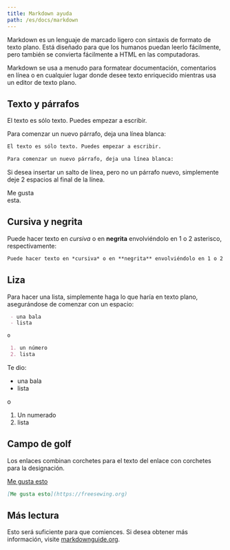 ```yaml
---
title: Markdown ayuda
path: /es/docs/markdown
---
```


Markdown es un lenguaje de marcado ligero con sintaxis de formato de texto plano. 
Está diseñado para que los humanos puedan leerlo fácilmente, pero también 
se convierta fácilmente a HTML en las computadoras.

Markdown se usa a menudo para formatear documentación, comentarios en línea o en 
cualquier lugar donde desee texto enriquecido mientras usa un editor de texto plano.

## Texto y párrafos

El texto es sólo texto. Puedes empezar a escribir.

Para comenzar un nuevo párrafo, deja una línea blanca:

```md
El texto es sólo texto. Puedes empezar a escribir.

Para comenzar un nuevo párrafo, deja una línea blanca:
```

Si desea insertar un salto de línea, pero no un párrafo nuevo, 
simplemente deje 2 espacios al final de la línea.

Me gusta  
esta.

## Cursiva y negrita

Puede hacer texto en *cursiva* o en **negrita** envolviéndolo en 1 o 2 asterisco, respectivamente:

```md
Puede hacer texto en *cursiva* o en **negrita** envolviéndolo en 1 o 2 asterisco, respectivamente:
```

## Liza

Para hacer una lista, simplemente haga lo que haría en texto plano, asegurándose de comenzar con un espacio:

```md
 - una bala
 - lista

o

 1. un número
 2. lista
```

Te dio:

 - una bala
 - lista

o

 1. Un numerado
 2. lista

## Campo de golf

Los enlaces combinan corchetes para el texto del enlace con corchetes para la designación.

[Me gusta esto](https://freesewing.org)

```md
[Me gusta esto](https://freesewing.org)
```

## Más lectura

Esto será suficiente para que comiences. Si desea obtener más información, 
visite [markdownguide.org](https://www.markdownguide.org/).
